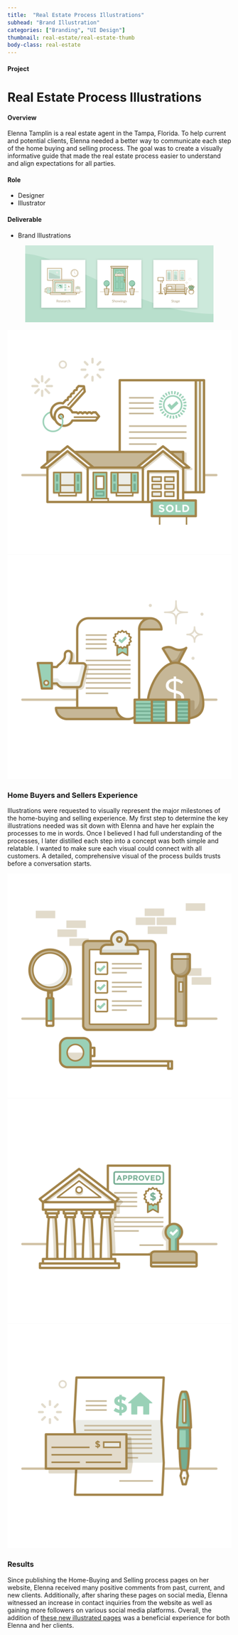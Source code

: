 ```yaml
---
title:  "Real Estate Process Illustrations"
subhead: "Brand Illustration"
categories: ["Branding", "UI Design"]
thumbnail: real-estate/real-estate-thumb
body-class: real-estate
---
```

<div class="container project-header">
  <div class="row">
    <div class="col-md-3 title">
      <h4>Project</h4>
      <h1>Real Estate Process Illustrations</h1>
    </div>
    <div class="col-md-6 overview">
      <h4>Overview</h4>
      <p>Elenna Tamplin is a real estate agent in the Tampa, Florida. To help current and potential clients, Elenna needed a better way to communicate each step of the home buying and selling process. The goal was to create a visually informative guide that made the real estate process easier to understand and align expectations for all parties.</p>
    </div>
    <div class="col-md-2 offset-md-1 role">
      <h4>Role</h4>
      <ul>
        <li>Designer</li>
        <li>Illustrator</li>
      </ul>
      <h4>Deliverable</h4>
      <ul>
        <li>Brand Illustrations</li>
      </ul>
    </div>
  </div>
</div>

<section class="container">
  <div class="row">
    <figure class="col">
      <img src="../img/real-estate/real-estate-process-hero.png" alt="Real Estate Process Illustrations" class="img-fluid">
    </figure>
  </div>
</section>

<section class="container">
  <div class="row">
    <div class="col-md-6">
      <img src="../img/real-estate/closing-sold.png" alt="Real Estate Closing Sold" class="img-fluid tan">
    </div>
    <div class="col-md-6">
      <img src="../img/real-estate/pre-approval.png" alt="Real Estate Illustrations" class="img-fluid tan">
    </div>
  </div>
</section>

<section class="container">
  <div class="row">
    <div class="col">
      <div class="text-box">
        <div class="col-md-10 offset-md-1">
          <h3>Home Buyers and Sellers Experience</h3>
          <p>Illustrations were requested to visually represent the major milestones of the home-buying and selling experience. My first step to determine the key illustrations needed was sit down with Elenna and have her explain the processes to me in words. Once I believed I had full understanding of the processes, I later distilled each step into a concept was both simple and relatable. I wanted to make sure each visual could connect with all customers. A detailed, comprehensive visual of the process builds trusts before a conversation starts.</p>
        </div>
      </div>
    </div>
  </div>
</section>

<section class="container three-across">
  <div class="row">
    <div class="col-md-4">
      <img src="../img/real-estate/inspection.png" alt="Real Estate Home Inspection" class="img-fluid tan">
    </div>
    <div class="col-md-4">
      <img src="../img/real-estate/financing.png" alt="Real Estate Illustrations" class="img-fluid white">
    </div>
    <div class="col-md-4">
      <img src="../img/real-estate/make-offer.png" alt="Real Estate Illustrations" class="img-fluid tan">
    </div>
  </div>
</section>

<section class="container">
  <div class="row">
    <div class="col">
      <div class="text-box">
        <div class="col-md-10 offset-md-1">
          <h3>Results</h3>
          <p>Since publishing the Home-Buying and Selling process pages on her website, Elenna received many positive comments from past, current, and new clients. Additionally, after sharing these pages on social media, Elenna witnessed an increase in contact inquiries from the website as well as gaining more followers on various social media platforms. Overall, the addition of <a href="www.elennatamplin.com/buyers">these new illustrated pages</a> was a beneficial experience for both Elenna and her clients.</p>
        </div>
      </div>
    </div>
  </div>
</section>
